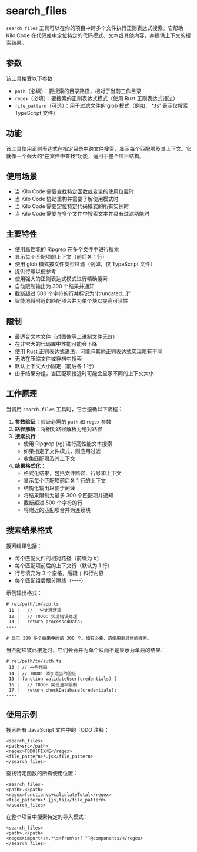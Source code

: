 # search_files

`search_files` 工具可以在你的项目中跨多个文件执行正则表达式搜索。它帮助 Kilo Code 在代码库中定位特定的代码模式、文本或其他内容，并提供上下文的搜索结果。

## 参数

该工具接受以下参数：

- `path`（必填）：要搜索的目录路径，相对于当前工作目录
- `regex`（必填）：要搜索的正则表达式模式（使用 Rust 正则表达式语法）
- `file_pattern`（可选）：用于过滤文件的 glob 模式（例如，'*.ts' 表示仅搜索 TypeScript 文件）

## 功能

该工具使用正则表达式在指定目录中跨文件搜索，显示每个匹配项及其上下文。它就像一个强大的“在文件中查找”功能，适用于整个项目结构。

## 使用场景

- 当 Kilo Code 需要查找特定函数或变量的使用位置时
- 当 Kilo Code 协助重构并需要了解使用模式时
- 当 Kilo Code 需要定位特定代码模式的所有实例时
- 当 Kilo Code 需要在多个文件中搜索文本并具有过滤功能时

## 主要特性

- 使用高性能的 Ripgrep 在多个文件中进行搜索
- 显示每个匹配项的上下文（前后各 1 行）
- 使用 glob 模式按文件类型过滤（例如，仅 TypeScript 文件）
- 提供行号以便参考
- 使用强大的正则表达式模式进行精确搜索
- 自动限制输出为 300 个结果并通知
- 截断超过 500 个字符的行并标记为“[truncated...]”
- 智能地将附近的匹配项合并为单个块以提高可读性

## 限制

- 最适合文本文件（对图像等二进制文件无效）
- 在非常大的代码库中性能可能会下降
- 使用 Rust 正则表达式语法，可能与其他正则表达式实现略有不同
- 无法在压缩文件或存档中搜索
- 默认上下文大小固定（前后各 1 行）
- 由于结果分组，当匹配项接近时可能会显示不同的上下文大小

## 工作原理

当调用 `search_files` 工具时，它会遵循以下流程：

1. **参数验证**：验证必需的 `path` 和 `regex` 参数
2. **路径解析**：将相对路径解析为绝对路径
3. **搜索执行**：
   - 使用 Ripgrep (rg) 进行高性能文本搜索
   - 如果指定了文件模式，则应用过滤
   - 收集匹配项及其上下文
4. **结果格式化**：
   - 格式化结果，包括文件路径、行号和上下文
   - 显示每个匹配项前后各 1 行的上下文
   - 结构化输出以便于阅读
   - 将结果限制为最多 300 个匹配项并通知
   - 截断超过 500 个字符的行
   - 将附近的匹配项合并为连续块

## 搜索结果格式

搜索结果包括：

- 每个匹配文件的相对路径（前缀为 #）
- 每个匹配项前后的上下文行（默认为 1 行）
- 行号填充为 3 个空格，后跟 ` | ` 和行内容
- 每个匹配组后跟分隔线（----）

示例输出格式：
```
# rel/path/to/app.ts
 11 |   // 一些处理逻辑
 12 |   // TODO: 实现错误处理
 13 |   return processedData;
----

# 显示 300 多个结果中的前 300 个。如有必要，请使用更具体的搜索。
```

当匹配项彼此接近时，它们会合并为单个块而不是显示为单独的结果：

```
# rel/path/to/auth.ts
 13 | // 一些代码
 14 | // TODO: 添加适当的验证
 15 | function validateUser(credentials) {
 16 |   // TODO: 实现速率限制
 17 |   return checkDatabase(credentials);
----
```

## 使用示例

搜索所有 JavaScript 文件中的 TODO 注释：
```
<search_files>
<path>src</path>
<regex>TODO|FIXME</regex>
<file_pattern>*.js</file_pattern>
</search_files>
```

查找特定函数的所有使用位置：
```
<search_files>
<path>.</path>
<regex>function\s+calculateTotal</regex>
<file_pattern>*.{js,ts}</file_pattern>
</search_files>
```

在整个项目中搜索特定的导入模式：
```
<search_files>
<path>.</path>
<regex>import\s+.*\s+from\s+['"]@components/</regex>
</search_files>
```